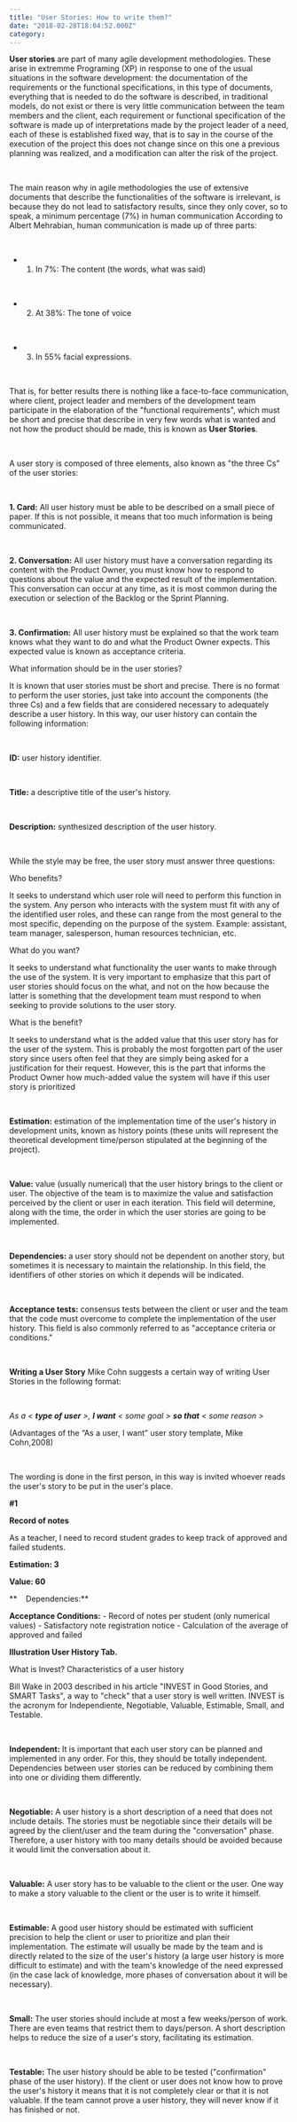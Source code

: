 ```yaml
---
title: "User Stories: How to write them?"
date: "2018-02-28T18:04:52.000Z"
category: 
---
```


**User stories** are part of many agile development methodologies. These arise in extremme Programing (XP) in response to one of the usual situations in the software development: the documentation of the requirements or the functional specifications, in this type of documents, everything that is needed to do the software is described, in traditional models, do not exist or there is very little communication between the team members and the client, each requirement or functional specification of the software is made up of interpretations made by the project leader of a need, each of these is established fixed way, that is to say in the course of the execution of the project this does not change since on this one a previous planning was realized, and a modification can alter the risk of the project.

<br/>

The main reason why in agile methodologies the use of extensive documents that describe the functionalities of the software is irrelevant, is because they do not lead to satisfactory results, since they only cover, so to speak, a minimum percentage (7%) in human communication According to Albert Mehrabian, human communication is made up of three parts:

<br/>

- 1.  In 7%: The content (the words, what was said)

<br/>

- 2.  At 38%: The tone of voice

<br/>

- 3.  In 55% facial expressions.

<br/>

That is, for better results there is nothing like a face-to-face communication, where client, project leader and members of the development team participate in the elaboration of the "functional requirements", which must be short and precise that describe in very few words what is wanted and not how the product should be made, this is known as **User Stories**.

<br/>

A user story is composed of three elements, also known as "the three Cs" of the user stories:

<br/>

**1\. Card:** All user history must be able to be described on a small piece of paper. If this is not possible, it means that too much information is being communicated.

<br/>

**2\. Conversation:** All user history must have a conversation regarding its content with the Product Owner, you must know how to respond to questions about the value and the expected result of the implementation. This conversation can occur at any time, as it is most common during the execution or selection of the Backlog or the Sprint Planning.

<br/>

**3\. Confirmation:** All user history must be explained so that the work team knows what they want to do and what the Product Owner expects. This expected value is known as acceptance criteria.

<title-3>What information should be in the user stories?</title-3>

It is known that user stories must be short and precise. There is no format to perform the user stories, just take into account the components (the three Cs) and a few fields that are considered necessary to adequately describe a user history. In this way, our user history can contain the following information:

<br/>

**ID:** user history identifier.

<br/>

**Title:** a descriptive title of the user's history.

<br/>

**Description:** synthesized description of the user history.

<br/>

While the style may be free, the user story must answer three questions:

<title-3>Who benefits?</title-3>

It seeks to understand which user role will need to perform this function in the system. Any person who interacts with the system must fit with any of the identified user roles, and these can range from the most general to the most specific, depending on the purpose of the system. Example: assistant, team manager, salesperson, human resources technician, etc.

<title-3>What do you want?</title-3>

It seeks to understand what functionality the user wants to make through the use of the system. It is very important to emphasize that this part of user stories should focus on the what, and not on the how because the latter is something that the development team must respond to when seeking to provide solutions to the user story.

<title-3>What is the benefit?</title-3>

It seeks to understand what is the added value that this user story has for the user of the system. This is probably the most forgotten part of the user story since users often feel that they are simply being asked for a justification for their request. However, this is the part that informs the Product Owner how much-added value the system will have if this user story is prioritized

<br/>

**Estimation:** estimation of the implementation time of the user's history in development units, known as history points (these units will represent the theoretical development time/person stipulated at the beginning of the project).

<br/>

**Value:** value (usually numerical) that the user history brings to the client or user. The objective of the team is to maximize the value and satisfaction perceived by the client or user in each iteration. This field will determine, along with the time, the order in which the user stories are going to be implemented.

<br/>

**Dependencies:** a user story should not be dependent on another story, but sometimes it is necessary to maintain the relationship. In this field, the identifiers of other stories on which it depends will be indicated.

<br/>

**Acceptance tests:** consensus tests between the client or user and the team that the code must overcome to complete the implementation of the user history. This field is also commonly referred to as "acceptance criteria or conditions."

<br/>

**Writing a User Story** Mike Cohn suggests a certain way of writing User Stories in the following format:

<br/>

_As a <_ **_type of user_** _>,_ **_I want_** _< some goal >_ **_so that_** _< some reason >_

(Advantages of the “As a user, I want” user story template, Mike Cohn,2008)

<br/>

The wording is done in the first person, in this way is invited whoever reads the user's story to be put in the user's place.

**#1**

**Record of notes**

As a teacher, I need to record student grades to keep track of approved and failed students.

**Estimation: 3**

**Value: 60**

**    Dependencies:**

**Acceptance Conditions:** \- Record of notes per student (only numerical values) - Satisfactory note registration notice - Calculation of the average of approved and failed

**Illustration User History Tab.**

<title-3>What is Invest? Characteristics of a user history<title-3>

Bill Wake in 2003 described in his article "INVEST in Good Stories, and SMART Tasks", a way to "check" that a user story is well written. INVEST is the acronym for Independiente, Negotiable, Valuable, Estimable, Small, and Testable.

<br/>

**Independent:** It is important that each user story can be planned and implemented in any order. For this, they should be totally independent. Dependencies between user stories can be reduced by combining them into one or dividing them differently.

<br/>

**Negotiable:** A user history is a short description of a need that does not include details. The stories must be negotiable since their details will be agreed by the client/user and the team during the "conversation" phase. Therefore, a user history with too many details should be avoided because it would limit the conversation about it.

<br/>

**Valuable:** A user story has to be valuable to the client or the user. One way to make a story valuable to the client or the user is to write it himself.

<br/>

**Estimable:** A good user history should be estimated with sufficient precision to help the client or user to prioritize and plan their implementation. The estimate will usually be made by the team and is directly related to the size of the user's history (a large user history is more difficult to estimate) and with the team's knowledge of the need expressed (in the case lack of knowledge, more phases of conversation about it will be necessary).

<br/>

**Small:** The user stories should include at most a few weeks/person of work. There are even teams that restrict them to days/person. A short description helps to reduce the size of a user's story, facilitating its estimation.

<br/>

**Testable:** The user history should be able to be tested ("confirmation" phase of the user history). If the client or user does not know how to prove the user's history it means that it is not completely clear or that it is not valuable. If the team cannot prove a user history, they will never know if it has finished or not.
